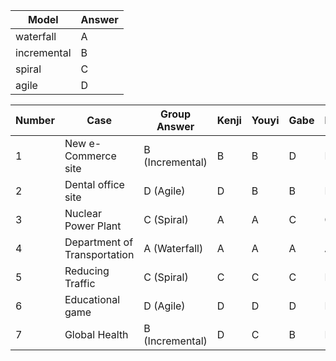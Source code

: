 
| Model       | Answer |
| ----------- | ------ |
| waterfall   | A      |
| incremental | B      |
| spiral      | C      |
| agile       | D      |

| Number | Case                         | Group Answer     | Kenji | Youyi | Gabe | Ilham | Leo |
| ------ | ---------------------------- | ---------------- | ----- | ----- | ---- | ----- | --- |
| 1      | New e-Commerce site          | B (Incremental)  | B     | B     | D    | D     | B   |
| 2      | Dental office site           | D (Agile)        | D     | B     | B    | D     | D   |
| 3      | Nuclear Power Plant          | C (Spiral)       | A     | A     | C    | C     | C   |
| 4      | Department of Transportation | A (Waterfall)    | A     | A     | A    | A     | A   |
| 5      | Reducing Traffic             | C (Spiral)       | C     | C     | C    | B     | C   |
| 6      | Educational game             | D (Agile)        | D     | D     | D    | D     | D   |
| 7      | Global Health                | B (Incremental)  | D     | C     | B    | B     | B   |
